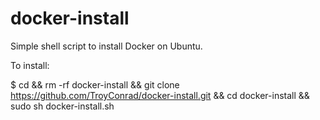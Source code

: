 # docker-install
Simple shell script to install Docker on Ubuntu.

To install:

$ cd && rm -rf docker-install && git clone https://github.com/TroyConrad/docker-install.git && cd docker-install && sudo sh docker-install.sh
